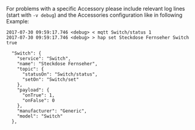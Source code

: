 For problems with a specific Accessory please include relevant log lines (start with `-v debug`) and the Accessories
configuration like in following Example:

```
2017-07-30 09:59:17.746 <debug> < mqtt Switch/status 1
2017-07-30 09:59:17.746 <debug> > hap set Steckdose Fernseher Switch true
```

```
  "Switch": {
    "service": "Switch",
    "name": "Steckdose Fernseher",
    "topic": {
      "statusOn": "Switch/status",
      "setOn": "Switch/set"
    },
    "payload": {
      "onTrue": 1,
      "onFalse": 0
    },
    "manufacturer": "Generic",
    "model": "Switch"
  },
```
